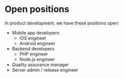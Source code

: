 # Open positions

In product development, we have these positions open:

* Mobile app developers
  * iOS engineer
  * Android engineer
* Backend developers
  * PHP engineer
  * Node.js engineer
* Quality assurance manager
* Server admin / release engineer
